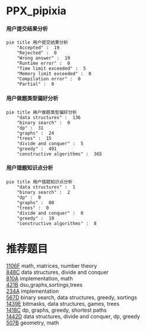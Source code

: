 # PPX_pipixia

<!-- tabs:start -->



#### **用户提交结果分析**

```mermaid
pie title 用户提交结果分析
    "Accepted" :  19
    "Rejected" :  0
    "Wrong answer" :  19
    "Runtime error" :  0
    "Time limit exceeded" :  5
    "Memory limit exceeded" :  0
    "Compilation error" :  0
    "Partial" :  0
```

#### **用户做题类型偏好分析**

```mermaid
pie title 用户做题类型偏好分析
    "data structures" :  136
    "binary search" :  0
    "dp" :  31
    "graphs" :  24
    "trees" :  15
    "divide and conquer" :  5
    "greedy" :  491
    "constructive algorithms" :  365
```
#### **用户错题知识点分析**

```mermaid
pie title 用户错题知识点分析
    "data structures" :  1
    "binary search" :  2
    "dp" :  0
    "graphs" :  00
    "trees" :  0
    "divide and conquer" :  0
    "greedy" :  10
    "constructive algorithms" :  8
```



<!-- tabs:end -->
# 推荐题目
[1106F](https://codeforces.com/contest/1106/problem/F)		math,
                        matrices,
                        number theory		  
[848C](https://codeforces.com/contest/848/problem/C)		data structures,
                        divide and conquer		  
[810A](https://codeforces.com/contest/810/problem/A)		implementation,
                        math		  
[421B](https://codeforces.com/contest/421/problem/B)		dsu,graphs,sortings,trees		  
[234A](https://codeforces.com/contest/234/problem/A)		implementation		  
[567D](https://codeforces.com/contest/567/problem/D)		binary search,
                        data structures,
                        greedy,
                        sortings		  
[1439E](https://codeforces.com/contest/1439/problem/E)		bitmasks,
                        data structures,
                        games,
                        trees		  
[1418C](https://codeforces.com/contest/1418/problem/C)		dp,
                        graphs,
                        greedy,
                        shortest paths		  
[1442D](https://codeforces.com/contest/1442/problem/D)		data structures,
                        divide and conquer,
                        dp,
                        greedy		  
[507B](https://codeforces.com/contest/507/problem/B)		geometry,
                        math		  
